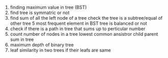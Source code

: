 1. finding maximum value in tree (BST)
2. find tree is symmatric or not
3. find sum of all the left node of a tree
 check the tree is a subtree/equal of other tree
5 most frequent element in BST
 tree is balanced or not
7. check if there is a path in tree that sums up to perticular number
8. count number of nodes in a tree
 lowest common ansistror
 child parent sum in tree
11. maximum depth of binary tree
12. leaf similarity in two trees if their leafs are same 

